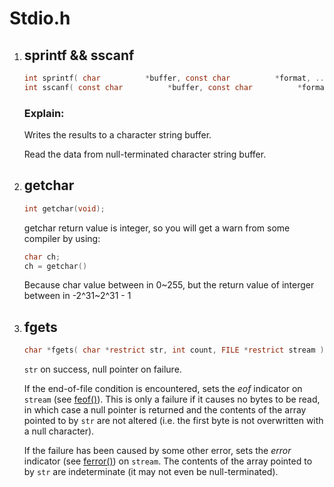 # Stdio.h



1. ## sprintf &&  sscanf

   ```c
   int sprintf( char          *buffer, const char          *format, ... );
   int sscanf( const char          *buffer, const char          *format, ... );
   ```

   ### Explain:

   Writes the results to a character string buffer.

   Read the data from null-terminated character string buffer.

2. ## getchar

   ```c
   int getchar(void);
   ```

   getchar return value is integer, so you will get a warn from some compiler by using:

   ```c
   char ch;
   ch = getchar()
   ```

   Because char value between in 0~255, but the return value of interger between in -2^31~2^31 - 1

3. ## fgets

   ```c
   char *fgets( char *restrict str, int count, FILE *restrict stream );
   ```

   `str` on success, null pointer on failure.

   If the end-of-file condition is encountered, sets the *eof* indicator on `stream` (see [feof()](https://en.cppreference.com/w/c/io/feof)). This is only a failure if it causes no bytes to be read, in which case a null pointer is returned and the contents of the array pointed to by `str` are not altered (i.e. the first byte is not overwritten with a null character).

   If the failure has been caused by some other error, sets the *error* indicator (see [ferror()](https://en.cppreference.com/w/c/io/ferror)) on `stream`. The contents of the array pointed to by `str` are indeterminate (it may not even be null-terminated).

